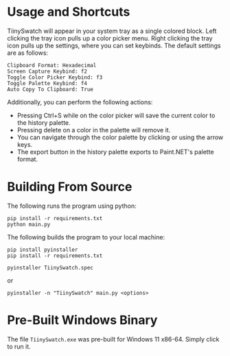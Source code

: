 # Usage and Shortcuts

TiinySwatch will appear in your system tray as a single colored block. Left clicking the tray icon pulls up a color picker menu. Right clicking the tray icon pulls up the settings, where you can set keybinds. The default settings are as follows:
```
Clipboard Format: Hexadecimal
Screen Capture Keybind: f2
Toggle Color Picker Keybind: f3
Toggle Palette Keybind: f4
Auto Copy To Clipboard: True
```
Additionally, you can perform the following actions:
 - Pressing Ctrl+S while on the color picker will save the current color to the history palette.
 - Pressing delete on a color in the palette will remove it.
 - You can navigate through the color palette by clicking or using the arrow keys.
 - The export button in the history palette exports to Paint.NET's palette format.
# Building From Source

The following runs the program using python:
```
pip install -r requirements.txt
python main.py
```

The following builds the program to your local machine:
```
pip install pyinstaller
pip install -r requirements.txt
```
```
pyinstaller TiinySwatch.spec
```
or
```
pyinstaller -n "TiinySwatch" main.py <options>
```

# Pre-Built Windows Binary

The file `TiinySwatch.exe` was pre-built for Windows 11 x86-64. Simply click to run it.